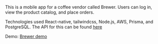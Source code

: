 This is a mobile app for a coffee vendor called Brewer. Users can log in, view the product catalog, and place orders.

Technologies used React-native, tailwindcss, Node.js, AWS, Prisma, and PostgreSQL.
The API for this can be found [here](https://github.com/victory-a/brewer-api)

Demo: <a href="https://drive.google.com/file/d/1-DGrYjYO76hJZkrsEt6E4h_gnpNcgFUy/view?usp=sharing" target="_blank" rel="noopener noreferrer">Brewer demo</a>
